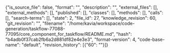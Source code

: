 {"is_source_file": false, "format": "", "description": "", "external_files": [], "external_methods": [], "published": [], "classes": [], "methods": [], "calls": [], "search-terms": [], "state": 2, "file_id": 27, "knowledge_revision": 60, "git_revision": "", "filename": "/home/kavia/workspace/code-generation/taskflow-77088-77095/core_component_for_taskflow/README.md", "hash": "b4adb0f37cab2fb6a2d881df82e4e3e3", "format-version": 4, "code-base-name": "default", "revision_history": [{"60": ""}]}